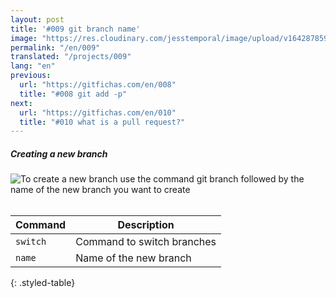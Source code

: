```yaml
---
layout: post
title: '#009 git branch name'
image: "https://res.cloudinary.com/jesstemporal/image/upload/v1642878594/gitfichas/en/009/thumbnail_vrtjei.jpg"
permalink: "/en/009"
translated: "/projects/009"
lang: "en"
previous:
  url: "https://gitfichas.com/en/008"
  title: "#008 git add -p"
next:
  url: "https://gitfichas.com/en/010"
  title: "#010 what is a pull request?"
---
```

##### Creating a new branch

<img alt="To create a new branch use the command git branch followed by the name of the new branch you want to create" src="https://res.cloudinary.com/jesstemporal/image/upload/v1642878595/gitfichas/en/009/full_c0zmho.jpg"><br><br>

| Command | Description |
|---------|-------------|
| `switch` | Command to switch branches |
| `name` | Name of the new branch |
{: .styled-table}